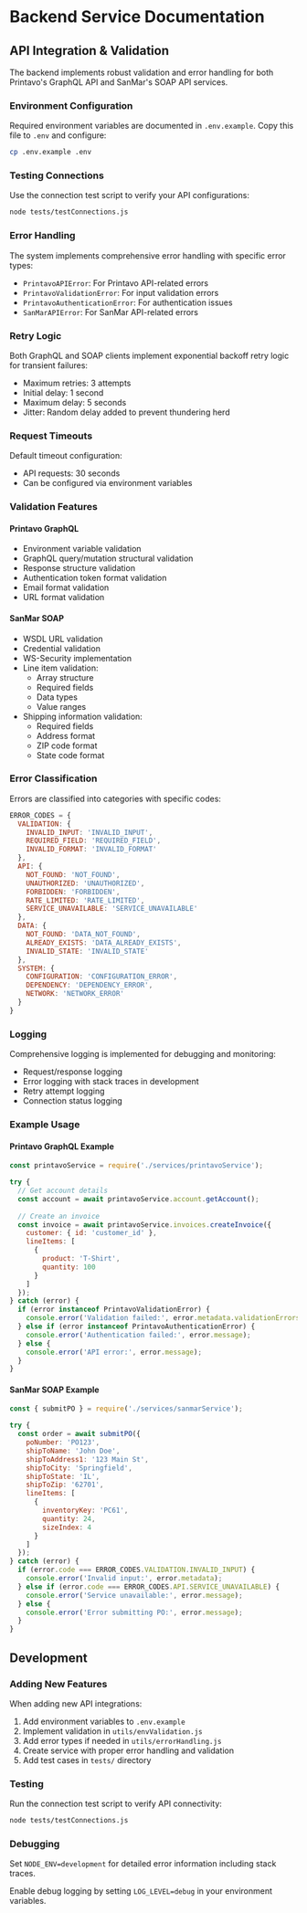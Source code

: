 # Backend Service Documentation

## API Integration & Validation

The backend implements robust validation and error handling for both Printavo's GraphQL API and SanMar's SOAP API services.

### Environment Configuration

Required environment variables are documented in `.env.example`. Copy this file to `.env` and configure:

```bash
cp .env.example .env
```

### Testing Connections

Use the connection test script to verify your API configurations:

```bash
node tests/testConnections.js
```

### Error Handling

The system implements comprehensive error handling with specific error types:

- `PrintavoAPIError`: For Printavo API-related errors
- `PrintavoValidationError`: For input validation errors
- `PrintavoAuthenticationError`: For authentication issues
- `SanMarAPIError`: For SanMar API-related errors

### Retry Logic

Both GraphQL and SOAP clients implement exponential backoff retry logic for transient failures:

- Maximum retries: 3 attempts
- Initial delay: 1 second
- Maximum delay: 5 seconds
- Jitter: Random delay added to prevent thundering herd

### Request Timeouts

Default timeout configuration:
- API requests: 30 seconds
- Can be configured via environment variables

### Validation Features

#### Printavo GraphQL
- Environment variable validation
- GraphQL query/mutation structural validation
- Response structure validation
- Authentication token format validation
- Email format validation
- URL format validation

#### SanMar SOAP
- WSDL URL validation
- Credential validation
- WS-Security implementation
- Line item validation:
  - Array structure
  - Required fields
  - Data types
  - Value ranges
- Shipping information validation:
  - Required fields
  - Address format
  - ZIP code format
  - State code format

### Error Classification

Errors are classified into categories with specific codes:

```javascript
ERROR_CODES = {
  VALIDATION: {
    INVALID_INPUT: 'INVALID_INPUT',
    REQUIRED_FIELD: 'REQUIRED_FIELD',
    INVALID_FORMAT: 'INVALID_FORMAT'
  },
  API: {
    NOT_FOUND: 'NOT_FOUND',
    UNAUTHORIZED: 'UNAUTHORIZED',
    FORBIDDEN: 'FORBIDDEN',
    RATE_LIMITED: 'RATE_LIMITED',
    SERVICE_UNAVAILABLE: 'SERVICE_UNAVAILABLE'
  },
  DATA: {
    NOT_FOUND: 'DATA_NOT_FOUND',
    ALREADY_EXISTS: 'DATA_ALREADY_EXISTS',
    INVALID_STATE: 'INVALID_STATE'
  },
  SYSTEM: {
    CONFIGURATION: 'CONFIGURATION_ERROR',
    DEPENDENCY: 'DEPENDENCY_ERROR',
    NETWORK: 'NETWORK_ERROR'
  }
}
```

### Logging

Comprehensive logging is implemented for debugging and monitoring:

- Request/response logging
- Error logging with stack traces in development
- Retry attempt logging
- Connection status logging

### Example Usage

#### Printavo GraphQL Example

```javascript
const printavoService = require('./services/printavoService');

try {
  // Get account details
  const account = await printavoService.account.getAccount();
  
  // Create an invoice
  const invoice = await printavoService.invoices.createInvoice({
    customer: { id: 'customer_id' },
    lineItems: [
      { 
        product: 'T-Shirt',
        quantity: 100
      }
    ]
  });
} catch (error) {
  if (error instanceof PrintavoValidationError) {
    console.error('Validation failed:', error.metadata.validationErrors);
  } else if (error instanceof PrintavoAuthenticationError) {
    console.error('Authentication failed:', error.message);
  } else {
    console.error('API error:', error.message);
  }
}
```

#### SanMar SOAP Example

```javascript
const { submitPO } = require('./services/sanmarService');

try {
  const order = await submitPO({
    poNumber: 'PO123',
    shipToName: 'John Doe',
    shipToAddress1: '123 Main St',
    shipToCity: 'Springfield',
    shipToState: 'IL',
    shipToZip: '62701',
    lineItems: [
      {
        inventoryKey: 'PC61',
        quantity: 24,
        sizeIndex: 4
      }
    ]
  });
} catch (error) {
  if (error.code === ERROR_CODES.VALIDATION.INVALID_INPUT) {
    console.error('Invalid input:', error.metadata);
  } else if (error.code === ERROR_CODES.API.SERVICE_UNAVAILABLE) {
    console.error('Service unavailable:', error.message);
  } else {
    console.error('Error submitting PO:', error.message);
  }
}
```

## Development

### Adding New Features

When adding new API integrations:

1. Add environment variables to `.env.example`
2. Implement validation in `utils/envValidation.js`
3. Add error types if needed in `utils/errorHandling.js`
4. Create service with proper error handling and validation
5. Add test cases in `tests/` directory

### Testing

Run the connection test script to verify API connectivity:

```bash
node tests/testConnections.js
```

### Debugging

Set `NODE_ENV=development` for detailed error information including stack traces.

Enable debug logging by setting `LOG_LEVEL=debug` in your environment variables.
